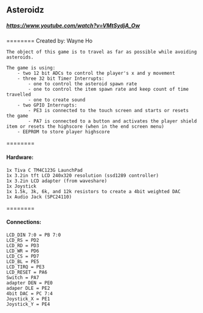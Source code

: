 ## Asteroidz

##### https://www.youtube.com/watch?v=VMtSydjA_Ow
========
  Created by: Wayne Ho 
 
 	The object of this game is to travel as far as possible while avoiding asteroids. 
 
 	The game is using:
 		- two 12 bit ADCs to control the player's x and y movement
 		- three 32 bit Timer Interrupts:
 			- one to control the asteroid spawn rate
 			- one to control the item spawn rate and keep count of time travelled
 			- one to create sound
 		- two GPIO Interrupts:
 			- PE3 is connected to the touch screen and starts or resets the game
 			- PA7 is connected to a button and activates the player shield item or resets the highscore (when in the end screen menu)
 		- EEPROM to store player highscore
 
 
========
#### Hardware:
 
    1x Tiva C TM4C123G LaunchPad
    1x 3.2in tft LCD 240x320 resolution (ssd1289 controller)
    1x 3.2in LCD adapter (from waveshare)
    1x Joystick
    1x 1.5k, 3k, 6k, and 12k resistors to create a 4bit weighted DAC
    1x Audio Jack (SPC24110)
 
========
#### Connections:
 
    LCD_DIN 7:0 = PB 7:0
    LCD_RS = PD2
    LCD_RD = PD3
    LCD_WR = PD6
    LCD_CS = PD7
    LCD_BL = PE5
    LCD_TIRQ = PE3
    LCD_RESET = PA6
    Switch = PA7
    adapter DEN = PE0
    adaper DLE = PE2
    4bit DAC = PC 7:4
    Joystick_X = PE1
    Joystick_Y = PE4
